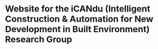 # Website for the iCANdu (Intelligent Construction & Automation for New Development in Built Environment) Research Group
